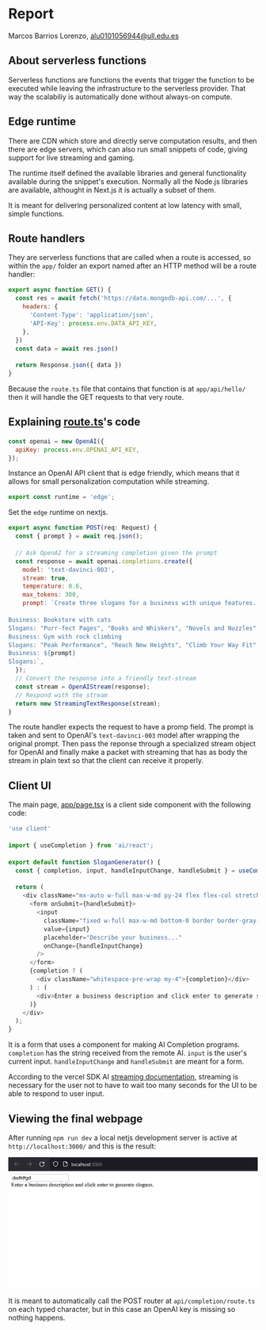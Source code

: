 # Report

Marcos Barrios Lorenzo, alu0101056944@ull.edu.es

## About serverless functions

Serverless functions are functions the events that trigger the function to be executed while leaving the infrastructure to the serverless provider. That way the scalabiliy is automatically done without always-on compute.

## Edge runtime

There are CDN which store and directly serve computation results, and then there are edge servers, which can also run small snippets of code, giving support for live streaming and gaming.

The runtime itself defined the available libraries and general functionality available during the snippet's execution. Normally all the Node.js libraries are available, althought in Next.js it is actually a subset of them.

It is meant for delivering personalized content at low latency with small, simple functions.

## Route handlers

They are serverless functions that are called when a route is accessed, so within the `app/` folder an export named after an HTTP method will be a route handler:

```js
export async function GET() {
  const res = await fetch('https://data.mongodb-api.com/...', {
    headers: {
      'Content-Type': 'application/json',
      'API-Key': process.env.DATA_API_KEY,
    },
  })
  const data = await res.json()
 
  return Response.json({ data })
}
```

Because the `route.ts` file that contains that function is at `app/api/hello/` then it will handle the GET requests to that very route.

## Explaining [route.ts](../app/api/completion/route.ts)'s code

```js
const openai = new OpenAI({
  apiKey: process.env.OPENAI_API_KEY,
});
```

Instance an OpenAI API client that is edge friendly, which means that it allows for small personalization computation while streaming.

```js
export const runtime = 'edge';
```

Set the `edge` runtime on nextjs.

```js
export async function POST(req: Request) {
  const { prompt } = await req.json();
 
  // Ask OpenAI for a streaming completion given the prompt
  const response = await openai.completions.create({
    model: 'text-davinci-003',
    stream: true,
    temperature: 0.6,
    max_tokens: 300,
    prompt: `Create three slogans for a business with unique features.
 
Business: Bookstore with cats
Slogans: "Purr-fect Pages", "Books and Whiskers", "Novels and Nuzzles"
Business: Gym with rock climbing
Slogans: "Peak Performance", "Reach New Heights", "Climb Your Way Fit"
Business: ${prompt}
Slogans:`,
  });
  // Convert the response into a friendly text-stream
  const stream = OpenAIStream(response);
  // Respond with the stream
  return new StreamingTextResponse(stream);
}
```

The route handler expects the request to have a promp field. The prompt is taken and sent to OpenAI's `text-davinci-003` model after wrapping the original prompt. Then pass the reponse through a specialized stream object for OpenAI and finally make a packet with streaming that has as body the stream in plain text so that the client can receive it properly.

## Client UI

The main page, [app/page.tsx](../app/page.tsx) is a client side component with the following code:

```js
'use client'
 
import { useCompletion } from 'ai/react';
 
export default function SloganGenerator() {
  const { completion, input, handleInputChange, handleSubmit } = useCompletion();
 
  return (
    <div className="mx-auto w-full max-w-md py-24 flex flex-col stretch">
      <form onSubmit={handleSubmit}>
        <input
          className="fixed w-full max-w-md bottom-0 border border-gray-300 rounded mb-8 shadow-xl p-2 dark:text-black"
          value={input}
          placeholder="Describe your business..."
          onChange={handleInputChange}
        />
      </form>
      {completion ? (
        <div className="whitespace-pre-wrap my-4">{completion}</div>
      ) : (
        <div>Enter a business description and click enter to generate slogans.</div>
      )}
    </div>
  );
}
```

It is a form that uses a component for making AI Completion programs. `completion` has the string received from the remote AI. `input` is the user's current input. `handleInputChange` and `handleSubmit` are meant for a form.

According to the vercel SDK AI [streaming documentation](https://github.com/ULL-prompt-engineering/vercel-sdk-ai-quickstart/blob/main/docs/streaming.md), streaming is necessary for the user not to have to wait too many seconds for the UI to be able to respond to user input.

## Viewing the final webpage

After running `npm run dev` a local netjs development server is active at `http://localhost:3000/` and this is the result:

![screenshot of the webpage](./opened_initial_ai_ui.png)

It is meant to automatically call the POST router at `api/completion/route.ts` on each typed character, but in this case an OpenAI key is missing so nothing happens.

